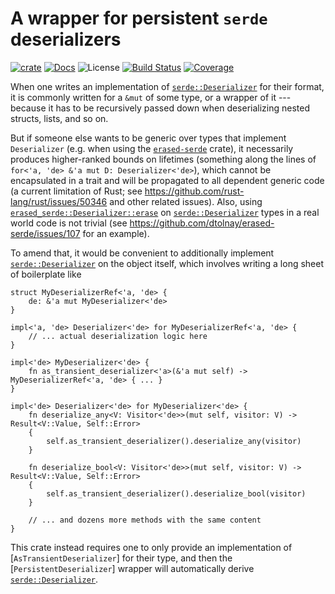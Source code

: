 # A wrapper for persistent `serde` deserializers

[![crate][crate-image]][crate-link]
[![Docs][docs-image]][docs-link]
![License][license-image]
[![Build Status][build-image]][build-link]
[![Coverage][coverage-image]][coverage-link]

When one writes an implementation of [`serde::Deserializer`](https://docs.rs/serde/latest/serde/trait.Deserializer.html) for their format, it is commonly written for a `&mut` of some type, or a wrapper of it --- because it has to be recursively passed down when deserializing nested structs, lists, and so on.

But if someone else wants to be generic over types that implement `Deserializer` (e.g. when using the [`erased-serde`](https://docs.rs/erased-serde) crate), it necessarily produces higher-ranked bounds on lifetimes (something along the lines of `for<'a, 'de> &'a mut D: Deserializer<'de>`), which cannot be encapsulated in a trait and will be propagated to all dependent generic code (a current limitation of Rust; see <https://github.com/rust-lang/rust/issues/50346> and other related issues). Also, using [`erased_serde::Deserializer::erase`](https://docs.rs/erased-serde/latest/erased_serde/trait.Deserializer.html#method.erase) on [`serde::Deserializer`](https://docs.rs/serde/latest/serde/trait.Deserializer.html) types in a real world code is not trivial (see <https://github.com/dtolnay/erased-serde/issues/107> for an example).

To amend that, it would be convenient to additionally implement [`serde::Deserializer`](https://docs.rs/serde/latest/serde/trait.Deserializer.html) on the object itself, which involves writing a long sheet of boilerplate like
```ignore
struct MyDeserializerRef<'a, 'de> {
    de: &'a mut MyDeserializer<'de>
}

impl<'a, 'de> Deserializer<'de> for MyDeserializerRef<'a, 'de> {
    // ... actual deserialization logic here
}

impl<'de> MyDeserializer<'de> {
    fn as_transient_deserializer<'a>(&'a mut self) -> MyDeserializerRef<'a, 'de> { ... }
}

impl<'de> Deserializer<'de> for MyDeserializer<'de> {
    fn deserialize_any<V: Visitor<'de>>(mut self, visitor: V) -> Result<V::Value, Self::Error>
    {
        self.as_transient_deserializer().deserialize_any(visitor)
    }

    fn deserialize_bool<V: Visitor<'de>>(mut self, visitor: V) -> Result<V::Value, Self::Error>
    {
        self.as_transient_deserializer().deserialize_bool(visitor)
    }

    // ... and dozens more methods with the same content
}
```

This crate instead requires one to only provide an implementation of [`AsTransientDeserializer`] for their type, and then the [`PersistentDeserializer`] wrapper will automatically derive [`serde::Deserializer`](https://docs.rs/serde/latest/serde/trait.Deserializer.html).


[crate-image]: https://img.shields.io/crates/v/serde-persistent-deserializer.svg
[crate-link]: https://crates.io/crates/serde-persistent-deserializer
[docs-image]: https://docs.rs/serde-persistent-deserializer/badge.svg
[docs-link]: https://docs.rs/serde-persistent-deserializer/
[license-image]: https://img.shields.io/crates/l/serde-persistent-deserializer
[build-image]: https://github.com/fjarri/serde-persistent-deserializer/actions/workflows/ci.yml/badge.svg?branch=master&event=push
[build-link]: https://github.com/fjarri/serde-persistent-deserializer/actions?query=workflow%3Aci
[coverage-image]: https://codecov.io/gh/fjarri/serde-persistent-deserializer/branch/master/graph/badge.svg
[coverage-link]: https://codecov.io/gh/fjarri/serde-persistent-deserializer
